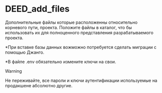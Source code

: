 # DEED_add_files
Дополнительные файлы которые расположенны относительно корневого пути, проекта.
Положите файлы в каталог, что бы использовать их для полноценного представления разрабатываемого проекта.

*При вставке базы данных вожможно потребуется сделать миграции с помощью Джанго.

*В файле .env обязательно измените ключи на свои.

> [!WARNING]
> Не переживайте, все пароли и ключи аутентификации используемые на продакшене абсолютно другие.

